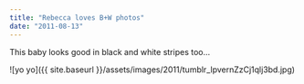 ```yaml
---
title: "Rebecca loves B+W photos"
date: "2011-08-13"
---
```


This baby looks good in black and white stripes too…

![yo yo]({{ site.baseurl }}/assets/images/2011/tumblr_lpvernZzCj1qlj3bd.jpg)
